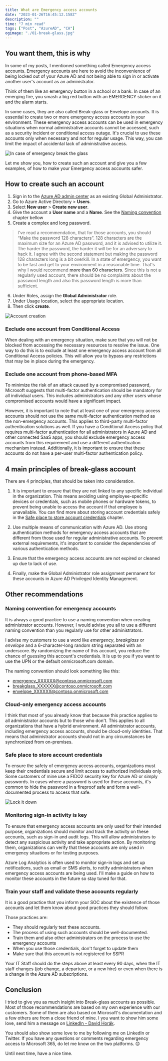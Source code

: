 ```yaml
---
title: What are Emergency access accounts
date: "2023-01-26T16:45:12.158Z"
description: ""
time: "7 min read"
tags: ["Post", "AzureAD", "CA"]
ogimage: "./01-break-glass.jpg"
---
```


## You want them, this is why

In some of my posts, I mentioned something called Emergency access accounts. Emergency accounts are here to avoid the inconvenience of being locked out of your Azure AD and not being able to sign in or activate another user's account as an administrator.

Think of them like an emergency button in a school or a bank. In case of an emerging fire, you smash a big red button with an EMERGENCY sticker on it and the alarm starts. 

In some cases, they are also called Break-glass or Envelope accounts. It is essential to create two or more emergency access accounts in your environment. These emergency access accounts can be used in emergency situations when normal administrative accounts cannot be accessed, such as a security incident or conditional access outage. It's crucial to use these accounts only when necessary and not for regular usage. This way, you can limit the impact of accidental lack of administrative access.

![In case of emergency break the glass](./01-break-glass.jpg)

Let me show you, how to create such an account and give you a few examples, of how to make your Emergency access accounts safer. 

## How to create such an account

1) Sign in to the [Azure AD admin center](https://aad.portal.azure.com) as an existing Global Administrator.
2) Go to Azure Active Directory > **Users**.
3) Select **New user** > **Create new user**.
4) Give the account a **User name** and a **Name**. See the [Naming convention](#naming-convention-for-emergency-accounts) chapter bellow
5) Create a complex and long password. 

> I've read a recommendation, that for those accounts, you should “Make the password 128 characters”. 128 characters are the maximum size for an Azure AD password, and it is advised to utilize it. The harder the password, the harder it will be for an adversary to hack it. I agree with the second statement but making the password 128 characters long is a bit overkill. In a state of emergency, you want to be fast and get to your environment in a reasonable time. That's why I would recommend **more than 60 characters**. Since this is not a regularly used account, there should be no complaints about the password length and also this password length is more than sufficient.

6) Under Roles, assign the **Global Administrator** role.
7) Under Usage location, select the appropriate location.
8) Then click **create**.

![Account creation](./02-account-creation.png)

### Exclude one account from Conditional Access

When dealing with an emergency situation, make sure that you will not be blocked from accessing the necessary resources to resolve the issue. One way to do this is to exclude at least one emergency access account from all Conditional Access policies. This will allow you to bypass any restrictions that may be in place during the emergency.

### Exclude one account from phone-based MFA

To minimize the risk of an attack caused by a compromised password, Microsoft suggests that multi-factor authentication should be mandatory for all individual users. This includes administrators and any other users whose compromised accounts would have a significant impact.

However, it is important to note that at least one of your emergency access accounts should not use the same multi-factor authentication method as the non-emergency accounts. This applies to third-party multi-factor authentication solutions as well. If you have a Conditional Access policy that requires multi-factor authentication for all administrators in Azure AD and other connected SaaS apps, you should exclude emergency access accounts from this requirement and use a different authentication mechanism instead. Additionally, it is important to ensure that these accounts do not have a per-user multi-factor authentication policy.

## 4 main principles of break-glass account

There are 4 principles, that should be taken into consideration. 
1) It is important to ensure that they are not linked to any specific individual in the organization. This means avoiding using employee-specific devices or credentials, such as mobile phones or hardware tokens, to prevent being unable to access the account if that employee is unavailable. You can find more about storing account credentials safely in the [Safe place to store account credentials](#safe-place-to-store-account-credentials) chapter.

2) Use multiple means of communication with Azure AD. Use strong authentication methods for emergency access accounts that are different from those used for regular administrative accounts. To prevent external requirements, it's important to consider the dependencies of various authentication methods.

3) Ensure that the emergency access accounts are not expired or cleaned up due to lack of use.
4) Finally, make the Global Administrator role assignment permanent for these accounts in Azure AD Privileged Identity Management.

## Other recommendations

### Naming convention for emergency accounts

It is always a good practice to use a naming convention when creating administrator accounts. However, I would advise you all to use a different naming convention than you regularly use for other administrators.

I advise my customers to use a word like *emergency*, *breakglass* or *envelope* and a 6-character-long random string separated with an underscore. By randomizing the name of this account, you reduce the chance of guessing this account's credentials. It is up to you if you want to use the UPN or the default onmicrosoft.com domain.

The naming convention should look something like this:
- emergency_XXXXXX@contoso.onmicrosoft.com
- breakglass_XXXXXX@contoso.onmicrosoft.com
- envelope_XXXXXX@contoso.onmicrosoft.com

### Cloud-only emergency access accounts
I think that most of you already know that because this practice applies to all administrator accounts but to those who don't. This applies to all organizations that have a hybrid environment. All administrator accounts, including emergency access accounts, should be cloud-only identities. That means that administrator accounts should not in any circumstances be synchronized from on-premises.

### Safe place to store account credentials

To ensure the safety of emergency access accounts, organizations must keep their credentials secure and limit access to authorized individuals only. Some customers of mine use a FIDO2 security key for Azure AD or simply passwords. In cases where a password is used for these accounts, it's common to hide the password in a fireproof safe and form a well-documented process to access that safe.

![Lock it down](./03-lock-it-down.png)

### Monitoring sign-in activity is key

To ensure that emergency access accounts are only used for their intended purpose, organizations should monitor and track the activity on these accounts, such as sign-in and audit logs. This will allow administrators to detect any suspicious activity and take appropriate action. By monitoring them, organizations can verify that these accounts are only used in emergency situations or for testing purposes. 

Azure Log Analytics is often used to monitor sign-in logs and set up notifications, such as email or SMS alerts, to notify administrators when emergency access accounts are being used. I'll make a guide on how to monitor these accounts in the future so stay tuned for that.

### Train your staff and validate these accounts regularly
It is a good practice that you inform your SOC about the existence of those accounts and let them know about good practices they should follow.

Those practices are:
- They should regularly test these accounts.
- The process of using such accounts should be well-documented.
- Train them and also other administrators on the process to use the emergency accounts
- When you use those credentials, don't forget to update them
- Make sure that this account is not registered for SSPR

Your IT Staff should do the steps above at least every 90 days, when the IT staff changes (job change, a departure, or a new hire) or even when there is a change in the Azure AD subscriptions.

## Conclusion

I tried to give you as much insight into Break-glass accounts as possible. Most of those recommendations are based on my own experience with our customers. Some of them are also based on Microsoft's documentation and a few others are from a close friend of mine. I you want to show him some love, send him a message on [LinkedIn - David Horák](https://www.linkedin.com/in/david-hor%C3%A1k-012a75140/). 

You should also show some love to me by following me on LinkedIn or Twitter. If you have any questions or comments regarding emergency access to Microsoft 365, do let me know on the two platforms. 😊 

Until next time, have a nice time.

